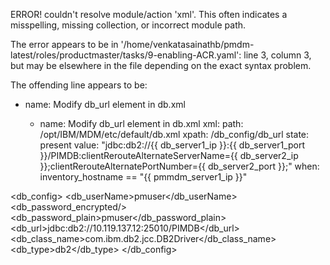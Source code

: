 ERROR! couldn't resolve module/action 'xml'. This often indicates a misspelling, missing collection, or incorrect module path.

The error appears to be in '/home/venkatasainathb/pmdm-latest/roles/productmaster/tasks/9-enabling-ACR.yaml': line 3, column 3, but may
be elsewhere in the file depending on the exact syntax problem.

The offending line appears to be:


- name: Modify db_url element in db.xml
  
  - name: Modify db_url element in db.xml
  xml:
    path: /opt/IBM/MDM/etc/default/db.xml
    xpath: /db_config/db_url
    state: present
    value: "jdbc:db2://{{ db_server1_ip }}:{{ db_server1_port }}/PIMDB:clientRerouteAlternateServerName={{ db_server2_ip }};clientRerouteAlternatePortNumber={{ db_server2_port }};"
  when: inventory_hostname == "{{ pmmdm_server1_ip }}"



<?xml version="1.0" encoding="UTF-8"?>
<db_config>
    <db_userName>pmuser</db_userName>
    <db_password_encrypted/>
    <db_password_plain>pmuser</db_password_plain>
    <db_url>jdbc:db2://10.119.137.12:25010/PIMDB</db_url>
    <db_class_name>com.ibm.db2.jcc.DB2Driver</db_class_name>
    <db_type>db2</db_type>
</db_config>
